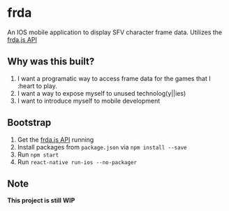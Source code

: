# frda

An IOS mobile application to display SFV character frame data.
Utilizes the [frda.js API](https://github.com/jpgnotgif/frda.js)

## Why was this built?

1. I want a programatic way to access frame data for the games that I :heart to play.
2. I want a way to expose myself to unused technolog(y||ies)
3. I want to introduce myself to mobile development

## Bootstrap

  1. Get the [frda.js API](https://github.com/jpgnotgif/frda.js) running
  2. Install packages from ```package.json``` via ```npm install
     --save```
  3. Run ```npm start```
  4. Run ```react-native run-ios --no-packager```

## Note

**This project is still WIP**
